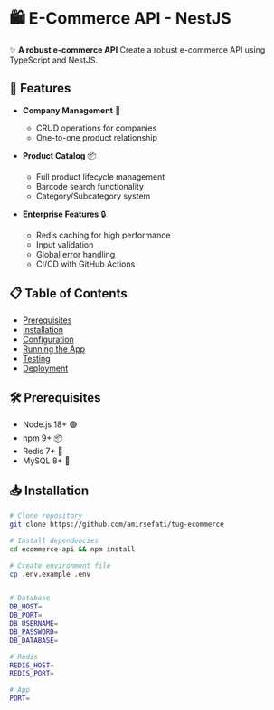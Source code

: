 # 🛍️ E-Commerce API - NestJS

✨ **A robust e-commerce API** Create a robust e-commerce API using TypeScript and NestJS.

## 🚀 Features

- **Company Management** 🏢  
  - CRUD operations for companies
  - One-to-one product relationship

- **Product Catalog** 📦  
  - Full product lifecycle management
  - Barcode search functionality
  - Category/Subcategory system

- **Enterprise Features** 🔒  
  - Redis caching for high performance
  - Input validation
  - Global error handling
  - CI/CD with GitHub Actions

## 📋 Table of Contents

- [Prerequisites](#-prerequisites)
- [Installation](#-installation)
- [Configuration](#⚙️-configuration)
- [Running the App](#🏃-running-the-app)
- [Testing](#🧪-testing)
- [Deployment](#🚢-deployment)

## 🛠️ Prerequisites

- Node.js 18+ 🟢
- npm 9+ 📦
- Redis 7+ 🧠
- MySQL 8+ 🐬

## 📥 Installation

```bash
# Clone repository
git clone https://github.com/amirsefati/tug-ecommerce

# Install dependencies
cd ecommerce-api && npm install

# Create environment file
cp .env.example .env


# Database
DB_HOST=
DB_PORT=
DB_USERNAME=
DB_PASSWORD=
DB_DATABASE=

# Redis
REDIS_HOST=
REDIS_PORT=

# App
PORT=
